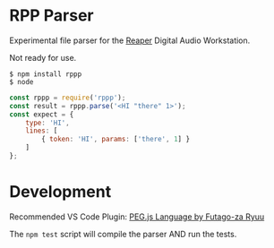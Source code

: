# RPP Parser

Experimental file parser for the [Reaper](https://reaper.fm) Digital Audio Workstation.

Not ready for use.

```
$ npm install rppp
$ node
```

```javascript
const rppp = require('rppp');
const result = rppp.parse('<HI "there" 1>');
const expect = {
    type: 'HI',
    lines: [
        { token: 'HI', params: ['there', 1] }
    ]
};
```

# Development

Recommended VS Code Plugin: [PEG.js Language by Futago-za Ryuu](https://marketplace.visualstudio.com/items?itemName=futagozaryuu.pegjs-syntax)


The `npm test` script will compile the parser AND run the tests.
